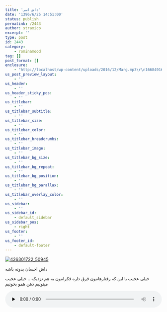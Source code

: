 ```yaml
---
title: 'داش اسی'
date: '1396/6/25 14:51:00'
status: publish
permalink: /2443
author: straxico
excerpt: ''
type: post
id: 2443
category:
    - rominamood
tag: []
post_format: []
enclosure:
    - "http://localhost/wp-content/uploads/2016/12/Marg.mp3\r\n16684916\r\naudio/mpeg\r\n"
us_post_preview_layout:
    - ''
us_header:
    - ''
us_header_sticky_pos:
    - ''
us_titlebar:
    - ''
us_titlebar_subtitle:
    - ''
us_titlebar_size:
    - ''
us_titlebar_color:
    - ''
us_titlebar_breadcrumbs:
    - ''
us_titlebar_image:
    - ''
us_titlebar_bg_size:
    - ''
us_titlebar_bg_repeat:
    - ''
us_titlebar_bg_position:
    - ''
us_titlebar_bg_parallax:
    - ''
us_titlebar_overlay_color:
    - ''
us_sidebar:
    - ''
us_sidebar_id:
    - default_sidebar
us_sidebar_pos:
    - right
us_footer:
    - ''
us_footer_id:
    - default-footer
---
```

[![426301722_50945](../../uploads/2016/12/426301722_50945-225x300.jpg)](http://localhost/wp-content/uploads/2016/12/426301722_50945.jpg)

داش احسان یدونه باشه

خیلی عجیب با این که رفتارهامون فرق داره فکرامون به هم نزدیکه .. خیلی عجیب میتونیم ذهن همو بخونیم

<audio class="wp-audio-shortcode" controls="controls" id="audio-3164-9" preload="none" style="width: 100%;"><source src="http://localhost/wp-content/uploads/2016/12/Marg.mp3?_=9" type="audio/mpeg"></source><http://localhost/wp-content/uploads/2016/12/Marg.mp3></audio>